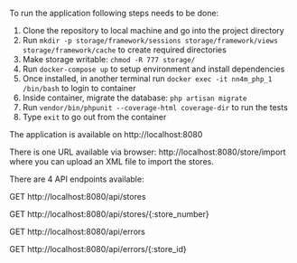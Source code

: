 To run the application following steps needs to be done:

1. Clone the repository to local machine and go into the project directory
2. Run `mkdir -p storage/framework/sessions storage/framework/views storage/framework/cache` to create required directories
3. Make storage writable: `chmod -R 777 storage/`
4. Run `docker-compose up` to setup environment and install dependencies
5. Once installed, in another terminal run `docker exec -it nn4m_php_1 /bin/bash` to login to container
6. Inside container, migrate the database: `php artisan migrate`
7. Run `vendor/bin/phpunit --coverage-html coverage-dir` to run the tests
8. Type `exit` to go out from the container


The application is available on http://localhost:8080

There is one URL available via browser:
http://localhost:8080/store/import
where you can upload an XML file to import the stores.


There are 4 API endpoints available:

GET http://localhost:8080/api/stores

GET http://localhost:8080/api/stores/{:store_number}

GET http://localhost:8080/api/errors

GET http://localhost:8080/api/errors/{:store_id}
